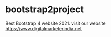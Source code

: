 # bootstrap2project
Best Bootstrap 4 website 2021.
visit our website https://www.digitalmarketerindia.net
